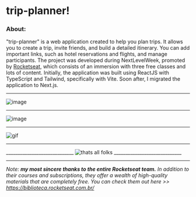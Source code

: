 # **trip-planner**!

### **About:**

"trip-planner" is a web application created to help you plan trips. It allows you to create a trip, invite friends, and build a detailed itinerary. You can add important links, such as hotel reservations and flights, and manage participants. The project was developed during NextLevelWeek, promoted by [Rocketseat](https://www.rocketseat.com.br/), which consists of an immersion with three free classes and lots of content. Initially, the application was built using ReactJS with TypeScript and Tailwind, specifically with Vite. Soon after, I migrated the application to Next.js.


***
![image](https://github.com/user-attachments/assets/1bd86d1f-2b5e-4dd2-9e1d-3eb47978ed98)
***
![image](https://github.com/user-attachments/assets/d0913ca6-8dd1-4561-b901-a89b6a12e43d)
***
![gif](https://github.com/user-attachments/assets/6e2a5b98-46a8-4a53-bf24-3b366ac899bd)


*** 



_____________________________ ![thats all folks](https://github.com/de-freitas/nlw05_podcastr/assets/85907836/a983d6cb-e50f-4eee-9f05-3123ecc2a468) _____________________________




***
_Note:_
_**my most sincere thanks to the entire Rocketseat team.**_
_In addition to their courses and subscriptions, they offer a wealth of high-quality materials that are completely free. You can check them out here >> https://biblioteca.rocketseat.com.br/_
